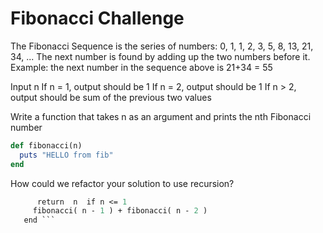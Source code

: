 # Fibonacci Challenge

The Fibonacci Sequence is the series of numbers:
0, 1, 1, 2, 3, 5, 8, 13, 21, 34, ...
The next number is found by adding up the two numbers before it.
Example: the next number in the sequence above is 21+34 = 55

Input n
If n = 1, output should be 1
If n = 2, output should be 1
If n > 2, output should be sum of the previous two values

Write a function that takes n as an argument and prints the nth Fibonacci number

```ruby
def fibonacci(n)
  puts "HELLO from fib"
end
```

How could we refactor your solution to use recursion?

```def fibonacci( n )
      return  n  if n <= 1 
     fibonacci( n - 1 ) + fibonacci( n - 2 )
   end ```
